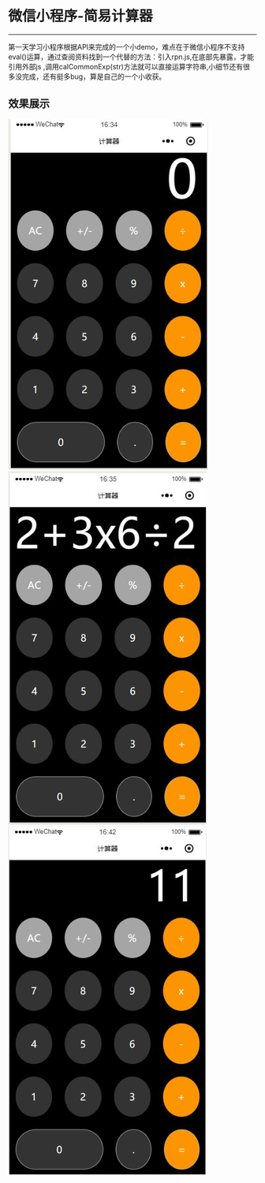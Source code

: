 #  微信小程序-简易计算器

----------
第一天学习小程序根据API来完成的一个小demo，难点在于微信小程序不支持eval()运算，通过查阅资料找到一个代替的方法：引入rpn.js,在底部先暴露，才能引用外部js
,调用calCommonExp(str)方法就可以直接运算字符串,小细节还有很多没完成，还有挺多bug，算是自己的一个小收获。

## 效果展示
![demo](https://github.com/aa906849411/Mini-Program/blob/master/calculator/image/36.jpg)  
![demo](https://github.com/aa906849411/Mini-Program/blob/master/calculator/image/37.jpg)  
![demo](https://github.com/aa906849411/Mini-Program/blob/master/calculator/image/38.jpg)
